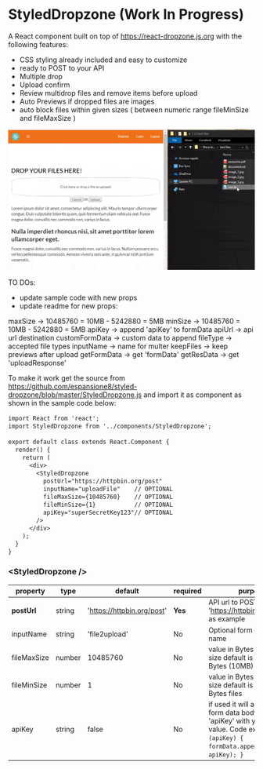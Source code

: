 # StyledDropzone (Work In Progress)

A React component built on top of https://react-dropzone.js.org with the following features:

- CSS styling already included and easy to customize
- ready to POST to your API
- Multiple drop
- Upload confirm
- Review multidrop files and remove items before upload
- Auto Previews if dropped files are images
- auto block files within given sizes ( between numeric range fileMinSize and fileMaxSize )

![](dropzone.gif)

TO DOs:
 - update sample code with new props
 - update readme for new props:
 
maxSize -> 10485760 = 10MB - 5242880 = 5MB
minSize -> 10485760 = 10MB - 5242880 = 5MB
apiKey -> append 'apiKey' to formData
apiUrl -> api url destination
customFormData -> custom data to append
fileType -> accepted file types
inputName -> name for multer
keepFiles -> keep previews after upload
getFormData -> get 'formData'
getResData -> get 'uploadResponse'
  
 

To make it work get the source from https://github.com/espansione8/styled-dropzone/blob/master/StyledDropzone.js
and import it as component as shown in the sample code below:

```JSX
import React from 'react';
import StyledDropzone from '../components/StyledDropzone';

export default class extends React.Component {
  render() {
    return (
      <div>
        <StyledDropzone
          postUrl="https://httpbin.org/post"
          inputName="uploadFile"    // OPTIONAL
          fileMaxSize={10485760}    // OPTIONAL
          fileMinSize={1}           // OPTIONAL
          apiKey="superSecretKey123"// OPTIONAL
        />
      </div>
    );
  }
}
```

### &lt;StyledDropzone />

| property    | type   | default                    | required | purpose                                                                                                                                                |
| ----------- | ------ | -------------------------- | -------- | ------------------------------------------------------------------------------------------------------------------------------------------------------ |
| **postUrl** | string | 'https://httpbin.org/post' | **Yes**  | API url to POST, use 'https://httpbin.org/post' as example                                                                                             |
| inputName   | string | 'file2upload'              | No       | Optional form data input name                                                                                                                          |
| fileMaxSize | number | 10485760                   | No       | value in Bytes of file max size default is 10485760 Bytes (10MB)                                                                                       |
| fileMinSize | number | 1                          | No       | value in Bytes of file min size default is 1 Byte, no 0 Bytes files                                                                                    |
| apiKey      | string | false                      | No       | if used it will add to your form data body the key 'apiKey' with your apiKey value. Code example: `if (apiKey) { formData.append('apiKey', apiKey); }` |

